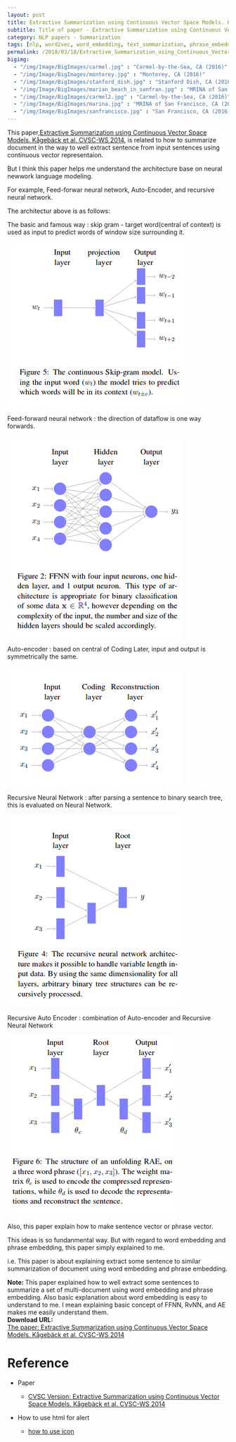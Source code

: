 ```yaml
---
layout: post
title: Extractive Summarization using Continuous Vector Space Models. Kågebäck et al. CVSC-WS. 2014.
subtitle: Title of paper - Extractive Summarization using Continuous Vector Space Models. Kågebäck et al. CVSC-WS. 2014.
category: NLP papers - Summarization
tags: [nlp, word2vec, word_embedding, text_summarization, phrase_embedding]
permalink: /2018/03/18/Extractive_Summarization_using_Continuous_Vector_Space_Models/
bigimg: 
  - "/img/Image/BigImages/carmel.jpg" : "Carmel-by-the-Sea, CA (2016)"
  - "/img/Image/BigImages/monterey.jpg" : "Monterey, CA (2016)"
  - "/img/Image/BigImages/stanford_dish.jpg" : "Stanford Dish, CA (2016)"
  - "/img/Image/BigImages/marian_beach_in_sanfran.jpg" : "MRINA of San Francisco, CA (2016)"
  - "/img/Image/BigImages/carmel2.jpg" : "Carmel-by-the-Sea, CA (2016)"
  - "/img/Image/BigImages/marina.jpg" : "MRINA of San Francisco, CA (2016)"
  - "/img/Image/BigImages/sanfrancisco.jpg" : "San Francisco, CA (2016)"
---
```


This paper,[Extractive Summarization using Continuous Vector Space Models. Kågebäck et al. CVSC-WS 2014](http://www.aclweb.org/anthology/W14-1504), is related to how to summarize document in the way to well extract sentence from input sentences using continuous vector representaion.

But I think this paper helps me understand the architecture base on neural newwork language modeling.  

For example, Feed-forwar neural network, Auto-Encoder, and recursive neural network. 

The architectur above is as follows: 

The basic and famous way : skip gram - target word(central of context) is used as input to predict words of window size surrounding it. 


![](/img/Image/NaturalLanguageProcessing/NLPLabs/Paper_Investigation/Summarization/2018-03-18-Extractive_Summarization_using_Continuous_Vector_Space_Models/Skip_gram.png)

Feed-forward neural network : the direction of dataflow is one way forwards.

![](/img/Image/NaturalLanguageProcessing/NLPLabs/Paper_Investigation/Summarization/2018-03-18-Extractive_Summarization_using_Continuous_Vector_Space_Models/FFNN.png)


Auto-encoder : based on central of Coding Later, input and output is symmetrically the same. 

![](/img/Image/NaturalLanguageProcessing/NLPLabs/Paper_Investigation/Summarization/2018-03-18-Extractive_Summarization_using_Continuous_Vector_Space_Models/Auto_Encoder.png)

Recursive Neural Network : after parsing a sentence to binary search tree, this is evaluated on Neural Network.

![](/img/Image/NaturalLanguageProcessing/NLPLabs/Paper_Investigation/Summarization/2018-03-18-Extractive_Summarization_using_Continuous_Vector_Space_Models/RecursiveNN.png)

Recursive Auto Encoder : combination of Auto-encoder and Recursive Neural Network

![](/img/Image/NaturalLanguageProcessing/NLPLabs/Paper_Investigation/Summarization/2018-03-18-Extractive_Summarization_using_Continuous_Vector_Space_Models/Unfolding_Recursive_Auto_encoder.png)

Also, this paper explain how to make sentence vector or phrase vector. 

This ideas is so fundanmental way. But with regard to word embedding and phrase embedding, this paper simply explained to me. 

i.e. This paper is about explaining extract some sentence to similar summarization of document using word embedding and phrase embedding.


<div class="alert alert-info" role="alert"><i class="fa fa-info-circle"></i> <b>Note: </b>
This paper explained how to well extract some sentences to summarize a set of multi-document using word embedding and phrase embedding.
Also basic explanation about word embedding is easy to understand to me. I mean explaining basic concept of FFNN, RvNN, and AE makes me easily understand them.  
</div>
  
  
<div class="alert alert-success" role="alert"><i class="fa fa-paperclip fa-lg"></i> <b>Download URL: </b><br>
  <a href="http://www.aclweb.org/anthology/W14-1504">The paper: Extractive Summarization using Continuous Vector Space Models. Kågebäck et al. CVSC-WS 2014</a>
</div>

# Reference 

- Paper 
  - [CVSC Version: Extractive Summarization using Continuous Vector Space Models. Kågebäck et al. CVSC-WS 2014](http://www.aclweb.org/anthology/W14-1504)
 
- How to use html for alert
  - [how to use icon](http://idratherbewriting.com/documentation-theme-jekyll/mydoc_icons.html)
 
